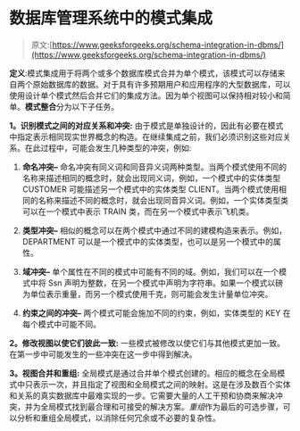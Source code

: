 # 数据库管理系统中的模式集成

> 原文:[https://www.geeksforgeeks.org/schema-integration-in-dbms/](https://www.geeksforgeeks.org/schema-integration-in-dbms/)

**定义**:模式集成用于将两个或多个数据库模式合并为单个模式，该模式可以存储来自两个原始数据库的数据。对于具有许多预期用户和应用程序的大型数据库，可以使用设计单个模式然后合并它们的集成方法。因为单个视图可以保持相对较小和简单。**模式整合**分为以下子任务。

**1。识别模式之间的对应关系和冲突:**
由于模式是单独设计的，因此有必要在模式中指定表示相同现实世界概念的构造。在继续集成之前，我们必须识别这些对应关系。在此过程中，可能会发生几种类型的冲突，例如:

1.  **命名冲突–**
    命名冲突有同义词和同音异义词两种类型。当两个模式使用不同的名称来描述相同的概念时，就会出现同义词，例如，一个模式中的实体类型 CUSTOMER 可能描述另一个模式中的实体类型 CLIENT。当两个模式使用相同的名称来描述不同的概念时，就会出现同音异义词。例如，一个实体类型类可以在一个模式中表示 TRAIN 类，而在另一个模式中表示飞机类。

2.  **类型冲突–**
    相似的概念可以在两个模式中通过不同的建模构造来表示。例如，DEPARTMENT 可以是一个模式中的实体类型，也可以是另一个模式中的属性。

3.  **域冲突–**
    单个属性在不同的模式中可能有不同的域。例如，我们可以在一个模式中将 Ssn 声明为整数，在另一个模式中声明为字符串。如果一个模式以磅为单位表示重量，而另一个模式使用千克，则可能会发生计量单位冲突。

4.  **约束之间的冲突–**
    两个模式可能会施加不同的约束，例如，实体类型的 KEY 在每个模式中可能不同。

**2。修改视图以使它们彼此一致:**
一些模式被修改以使它们与其他模式更加一致。在第一步中可能发生的一些冲突在这一步中得到解决。

**3。视图合并和重组:**
全局模式是通过合并单个模式创建的。相应的概念在全局模式中只表示一次，并且指定了视图和全局模式之间的映射。这是在涉及数百个实体和关系的真实数据库中最难实现的一步。它需要大量的人工干预和协商来解决冲突，并为全局模式找到最合理和可接受的解决方案。*重组*作为最后的可选步骤，可以分析和重组全局模式，以消除任何冗余或不必要的复杂性。